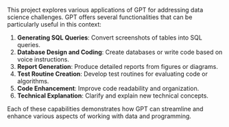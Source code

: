 This project explores various applications of GPT for addressing data science challenges. GPT offers several functionalities that can be particularly useful in this context:

1. **Generating SQL Queries**: Convert screenshots of tables into SQL queries.
2. **Database Design and Coding**: Create databases or write code based on voice instructions.
3. **Report Generation**: Produce detailed reports from figures or diagrams.
4. **Test Routine Creation**: Develop test routines for evaluating code or algorithms.
5. **Code Enhancement**: Improve code readability and organization.
6. **Technical Explanation**: Clarify and explain new technical concepts.

Each of these capabilities demonstrates how GPT can streamline and enhance various aspects of working with data and programming.
